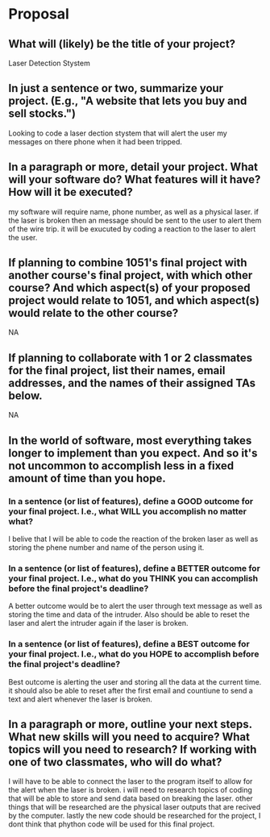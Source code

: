 # Proposal

## What will (likely) be the title of your project?

Laser Detection Stystem

## In just a sentence or two, summarize your project. (E.g., "A website that lets you buy and sell stocks.")

Looking to code a laser dection stystem that will alert the user my messages on there phone when it had been tripped. 

## In a paragraph or more, detail your project. What will your software do? What features will it have? How will it be executed?

my software will require name, phone number, as well as a physical laser. if the laser is broken then an message should be sent to the user to alert them of the wire trip. it will be exucuted by coding a reaction to the laser to alert the user. 

## If planning to combine 1051's final project with another course's final project, with which other course? And which aspect(s) of your proposed project would relate to 1051, and which aspect(s) would relate to the other course?

NA

## If planning to collaborate with 1 or 2 classmates for the final project, list their names, email addresses, and the names of their assigned TAs below.

NA

## In the world of software, most everything takes longer to implement than you expect. And so it's not uncommon to accomplish less in a fixed amount of time than you hope.

### In a sentence (or list of features), define a GOOD outcome for your final project. I.e., what WILL you accomplish no matter what?

I belive that I will be able to code the reaction of the broken laser as well as storing the phene number and name of the person using it.

### In a sentence (or list of features), define a BETTER outcome for your final project. I.e., what do you THINK you can accomplish before the final project's deadline?

A better outcome would be to alert the user through text message as well as storing the time and data of the intruder. Also should be able to reset the laser and alert the intruder again if the laser is broken.

### In a sentence (or list of features), define a BEST outcome for your final project. I.e., what do you HOPE to accomplish before the final project's deadline?

Best outcome is alerting the user and storing all the data at the current time. it should also be able to reset after the first email and countiune to send a text and alert whenever the laser is broken.

## In a paragraph or more, outline your next steps. What new skills will you need to acquire? What topics will you need to research? If working with one of two classmates, who will do what?

I will have to be able to connect the laser to the program itself to allow for the alert when the laser is broken. i will need to research topics of coding that will be able to store and send data based on breaking the laser. other things that will be researched are the physical laser outputs that are recived by the computer. lastly the new code should be researched for the project, I dont think that phython code will be used for this final project. 
